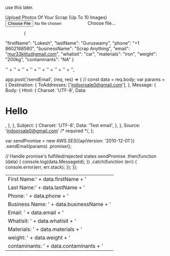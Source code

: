 
use this later.
 <div className="form-group row">
              <label htmlFor="contaminants" className="col-form-label  col-sm-12">
                Upload Photos Of Your Scrap (Up To 10 Images)
              </label>
              <div className="col-sm-10">
                <input
                  type="file"
                  className="custom-file-input"
                  id="validatedInputGroupCustomFile"
                  required
                />
                <label
                  className="custom-file-label col-sm-12"
                  htmlFor="validatedInputGroupCustomFile"
                >
                  Choose file...
                </label>
              </div>
            </div>


            {
  "firstName": "Lokesh",
  "lastName": "Guruswamy",
  "phone": "+1 8602168580",
  "businessName": "Scrap Anything",
  "email": "mur33kittu@gmail.com",
  "whatisit": "car",
  "materials": "iron",
  "weight": "200kg",
  "contaminants": "NA"
}

'<table><tr><td>First Name:' +
            data.firstName +
            '</td></tr>' +
            '<tr><td>Last Name:' +
            data.lastName +
            '</td></tr>' +
            '<tr><td>Phone: ' +
            data.phone +
            '</td></tr>' +
            '<tr><td>Business Name: ' +
            data.businessName +
            '</td></tr>' +
            '<tr><td>Email: ' +
            data.email +
            '</td></tr>' +
            '<tr><td>Whatisit: ' +
            data.whatisit +
            '</td></tr>' +
            '<tr><td>Materials: ' +
            data.materials +
            '</td></tr>' +
            '<tr><td>weight: ' +
            data.weight +
            '</td></tr>' +
            '<tr><td>contaminants: ' +
            data.contaminants +
            '</td></tr>',



app.post('/sendEmail', (req, res) => {
  // const data = req.body;
  var params = {
    Destination: {
      ToAddresses: ['indoorsale0@gmail.com'],
    },
    Message: {
      Body: {
        Html: {
          Charset: 'UTF-8',
          Data: <h1>Hello</h1>,
        },
      },
      Subject: {
        Charset: 'UTF-8',
        Data: 'Test email',
      },
    },
    Source: 'indoorsale0@gmail.com' /* required */,
  };

  var sendPromise = new AWS.SES({apiVersion: '2010-12-01'})
    .sendEmail(params)
    .promise();

  // Handle promise's fulfilled/rejected states
  sendPromise
    .then(function (data) {
      console.log(data.MessageId);
    })
    .catch(function (err) {
      console.error(err, err.stack);
    });
});

